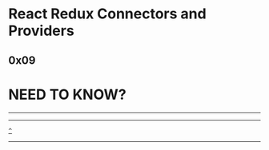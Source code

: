# React Redux Connectors and Providers
[]() 0x09 []()
---

# NEED TO KNOW?
---








---

[`^`](#need-to-know)

---